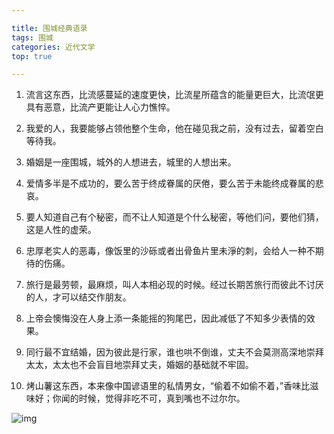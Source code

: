 ```yaml
---

title: 围城经典语录
tags: 围城
categories: 近代文学
top: true

---
```


1. 流言这东西，比流感蔓延的速度更快，比流星所蕴含的能量更巨大，比流氓更具有恶意，比流产更能让人心力憔悴。



2. 我爱的人，我要能够占领他整个生命，他在碰见我之前，没有过去，留着空白等待我。



3. 婚姻是一座围城，城外的人想进去，城里的人想出来。



4. 爱情多半是不成功的，要么苦于终成眷属的厌倦，要么苦于未能终成眷属的悲哀。



5. 要人知道自己有个秘密，而不让人知道是个什么秘密，等他们问，要他们猜，这是人性的虚荣。



6. 忠厚老实人的恶毒，像饭里的沙砾或者出骨鱼片里未淨的刺，会给人一种不期待的伤痛。



7. 旅行是最劳顿，最麻烦，叫人本相必现的时候。经过长期苦旅行而彼此不讨厌的人，才可以结交作朋友。

<!-- more -->

8. 上帝会懊悔没在人身上添一条能摇的狗尾巴，因此减低了不知多少表情的效果。



9. 同行最不宜结婚，因为彼此是行家，谁也哄不倒谁，丈夫不会莫测高深地崇拜太太，太太也不会盲目地崇拜丈夫，婚姻的基础就不牢固。



10. 烤山薯这东西，本来像中国谚语里的私情男女，“偷着不如偷不着，”香味比滋味好；你闻的时候，觉得非吃不可，真到嘴也不过尔尔。



![img](https://gimg2.baidu.com/image_search/src=http%3A%2F%2Fn.sinaimg.cn%2Fsinacn%2Fw640h376%2F20180228%2F63b9-fyrwsqk1847013.jpg&refer=http%3A%2F%2Fn.sinaimg.cn&app=2002&size=f9999,10000&q=a80&n=0&g=0n&fmt=jpeg?sec=1632925671&t=e256c7fa4ae78a89a19d49fd282cba19)




